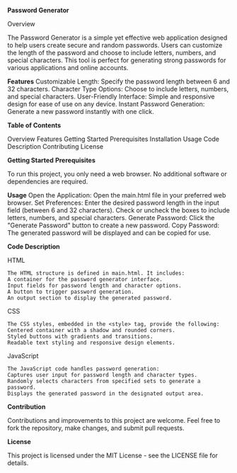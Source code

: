 **Password Generator**

Overview

The Password Generator is a simple yet effective web application designed to help users create secure and random passwords. Users can customize the length of the password and choose to include letters, numbers, and special characters. This tool is perfect for generating strong passwords for various applications and online accounts.

**Features**
    Customizable Length: Specify the password length between 6 and 32 characters.
    Character Type Options: Choose to include letters, numbers, and special characters.
    User-Friendly Interface: Simple and responsive design for ease of use on any device.
    Instant Password Generation: Generate a new password instantly with one click.

**Table of Contents**

   Overview
    Features
    Getting Started
        Prerequisites
        Installation
        Usage
    Code Description
    Contributing
    License

**Getting Started**
**Prerequisites**

To run this project, you only need a web browser. No additional software or dependencies are required.

**Usage**
    Open the Application: Open the main.html file in your preferred web browser.
    Set Preferences:
        Enter the desired password length in the input field (between 6 and 32 characters).
        Check or uncheck the boxes to include letters, numbers, and special characters.
    Generate Password: Click the "Generate Password" button to create a new password.
    Copy Password: The generated password will be displayed and can be copied for use.

**Code Description**

HTML
   
    The HTML structure is defined in main.html. It includes:
    A container for the password generator interface.
    Input fields for password length and character options.
    A button to trigger password generation.
    An output section to display the generated password.

CSS
    
    The CSS styles, embedded in the <style> tag, provide the following:
    Centered container with a shadow and rounded corners.
    Styled buttons with gradients and transitions.
    Readable text styling and responsive design elements.

JavaScript
   
    The JavaScript code handles password generation:
    Captures user input for password length and character types.
    Randomly selects characters from specified sets to generate a password.
    Displays the generated password in the designated output area.


**Contribution**

Contributions and improvements to this project are welcome. Feel free to fork the repository, make changes, and submit pull requests.

**License**

This project is licensed under the MIT License - see the LICENSE file for details.
